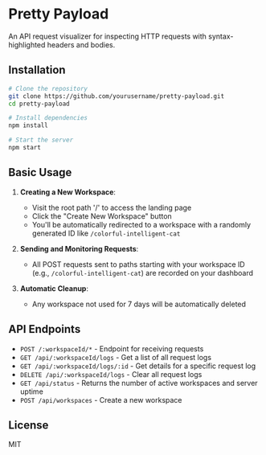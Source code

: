 # Pretty Payload

An API request visualizer for inspecting HTTP requests with syntax-highlighted headers and bodies.

## Installation

```bash
# Clone the repository
git clone https://github.com/yourusername/pretty-payload.git
cd pretty-payload

# Install dependencies
npm install

# Start the server
npm start
```

## Basic Usage

1. **Creating a New Workspace**:

   - Visit the root path '/' to access the landing page
   - Click the "Create New Workspace" button
   - You'll be automatically redirected to a workspace with a randomly generated ID like `/colorful-intelligent-cat`

2. **Sending and Monitoring Requests**:

   - All POST requests sent to paths starting with your workspace ID (e.g., `/colorful-intelligent-cat`) are recorded on your dashboard

3. **Automatic Cleanup**:

   - Any workspace not used for 7 days will be automatically deleted

## API Endpoints

- `POST /:workspaceId/*` - Endpoint for receiving requests
- `GET /api/:workspaceId/logs` - Get a list of all request logs
- `GET /api/:workspaceId/logs/:id` - Get details for a specific request log
- `DELETE /api/:workspaceId/logs` - Clear all request logs
- `GET /api/status` - Returns the number of active workspaces and server uptime
- `POST /api/workspaces` - Create a new workspace

## License

MIT
